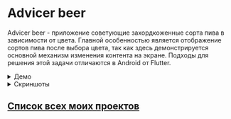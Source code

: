 # Advicer beer

Advicer beer - приложение советующие захордкоженные  сорта пива в зависимости от цвета.  Главной особенностью является отображение сортов пива после выбора цвета, так как здесь демонстрируется основной механизм изменения контента на экране. Подходы для решения этой задачи отличаются в Android от Flutter.

<details>
  <summary>Демо</summary>
  
  ![demo][Demo]
</details>

<details>
  <summary>Скриншоты</summary>
  
  ![no choose][NoChoose]
  ![after choose][AfterChoose]
</details>

## [Список всех моих проектов][ListAllMyProject]

[ListAllMyProject]:<https://github.com/iebrosalin/all_public_projects>

[Demo]:<https://github.com/iebrosalin/mobile/blob/master/readme/android/advicer_beer/demo.gif>
[NoChoose]:<https://github.com/iebrosalin/mobile/blob/master/readme/android/advicer_beer/no_choose.jpg>
[AfterChoose]:<https://github.com/iebrosalin/mobile/blob/master/readme/android/advicer_beer/after_choose.jpg>
